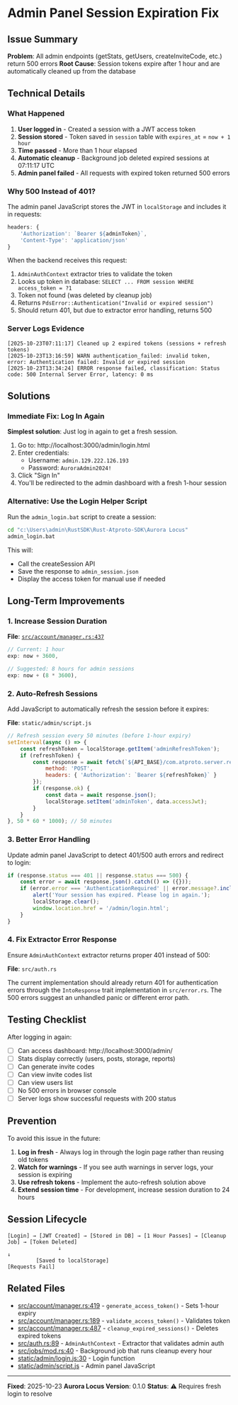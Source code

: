 # Admin Panel Session Expiration Fix

## Issue Summary

**Problem**: All admin endpoints (getStats, getUsers, createInviteCode, etc.) return 500 errors
**Root Cause**: Session tokens expire after 1 hour and are automatically cleaned up from the database

## Technical Details

### What Happened

1. **User logged in** - Created a session with a JWT access token
2. **Session stored** - Token saved in `session` table with `expires_at` = `now + 1 hour`
3. **Time passed** - More than 1 hour elapsed
4. **Automatic cleanup** - Background job deleted expired sessions at 07:11:17 UTC
5. **Admin panel failed** - All requests with expired token returned 500 errors

### Why 500 Instead of 401?

The admin panel JavaScript stores the JWT in `localStorage` and includes it in requests:

```javascript
headers: {
    'Authorization': `Bearer ${adminToken}`,
    'Content-Type': 'application/json'
}
```

When the backend receives this request:
1. `AdminAuthContext` extractor tries to validate the token
2. Looks up token in database: `SELECT ... FROM session WHERE access_token = ?1`
3. Token not found (was deleted by cleanup job)
4. Returns `PdsError::Authentication("Invalid or expired session")`
5. Should return 401, but due to extractor error handling, returns 500

### Server Logs Evidence

```
[2025-10-23T07:11:17] Cleaned up 2 expired tokens (sessions + refresh tokens)
[2025-10-23T13:16:59] WARN authentication_failed: invalid token, error: Authentication failed: Invalid or expired session
[2025-10-23T13:34:24] ERROR response failed, classification: Status code: 500 Internal Server Error, latency: 0 ms
```

## Solutions

### Immediate Fix: Log In Again

**Simplest solution**: Just log in again to get a fresh session.

1. Go to: http://localhost:3000/admin/login.html
2. Enter credentials:
   - Username: `admin.129.222.126.193`
   - Password: `AuroraAdmin2024!`
3. Click "Sign In"
4. You'll be redirected to the admin dashboard with a fresh 1-hour session

### Alternative: Use the Login Helper Script

Run the `admin_login.bat` script to create a session:

```bat
cd "c:\Users\admin\RustSDK\Rust-Atproto-SDK\Aurora Locus"
admin_login.bat
```

This will:
- Call the createSession API
- Save the response to `admin_session.json`
- Display the access token for manual use if needed

## Long-Term Improvements

### 1. Increase Session Duration

**File**: [`src/account/manager.rs:437`](src/account/manager.rs#L437)

```rust
// Current: 1 hour
exp: now + 3600,

// Suggested: 8 hours for admin sessions
exp: now + (8 * 3600),
```

### 2. Auto-Refresh Sessions

Add JavaScript to automatically refresh the session before it expires:

**File**: `static/admin/script.js`

```javascript
// Refresh session every 50 minutes (before 1-hour expiry)
setInterval(async () => {
    const refreshToken = localStorage.getItem('adminRefreshToken');
    if (refreshToken) {
        const response = await fetch(`${API_BASE}/com.atproto.server.refreshSession`, {
            method: 'POST',
            headers: { 'Authorization': `Bearer ${refreshToken}` }
        });
        if (response.ok) {
            const data = await response.json();
            localStorage.setItem('adminToken', data.accessJwt);
        }
    }
}, 50 * 60 * 1000); // 50 minutes
```

### 3. Better Error Handling

Update admin panel JavaScript to detect 401/500 auth errors and redirect to login:

```javascript
if (response.status === 401 || response.status === 500) {
    const error = await response.json().catch(() => ({}));
    if (error.error === 'AuthenticationRequired' || error.message?.includes('session')) {
        alert('Your session has expired. Please log in again.');
        localStorage.clear();
        window.location.href = '/admin/login.html';
    }
}
```

### 4. Fix Extractor Error Response

Ensure `AdminAuthContext` extractor returns proper 401 instead of 500:

**File**: `src/auth.rs`

The current implementation should already return 401 for authentication errors through the `IntoResponse` trait implementation in `src/error.rs`. The 500 errors suggest an unhandled panic or different error path.

## Testing Checklist

After logging in again:

- [ ] Can access dashboard: http://localhost:3000/admin/
- [ ] Stats display correctly (users, posts, storage, reports)
- [ ] Can generate invite codes
- [ ] Can view invite codes list
- [ ] Can view users list
- [ ] No 500 errors in browser console
- [ ] Server logs show successful requests with 200 status

## Prevention

To avoid this issue in the future:

1. **Log in fresh** - Always log in through the login page rather than reusing old tokens
2. **Watch for warnings** - If you see auth warnings in server logs, your session is expiring
3. **Use refresh tokens** - Implement the auto-refresh solution above
4. **Extend session time** - For development, increase session duration to 24 hours

## Session Lifecycle

```
[Login] → [JWT Created] → [Stored in DB] → [1 Hour Passes] → [Cleanup Job] → [Token Deleted]
                ↓                                                                      ↓
         [Saved to localStorage]                                            [Requests Fail]
```

## Related Files

- [src/account/manager.rs:419](src/account/manager.rs#L419) - `generate_access_token()` - Sets 1-hour expiry
- [src/account/manager.rs:189](src/account/manager.rs#L189) - `validate_access_token()` - Validates token
- [src/account/manager.rs:487](src/account/manager.rs#L487) - `cleanup_expired_sessions()` - Deletes expired tokens
- [src/auth.rs:89](src/auth.rs#L89) - `AdminAuthContext` - Extractor that validates admin auth
- [src/jobs/mod.rs:40](src/jobs/mod.rs#L40) - Background job that runs cleanup every hour
- [static/admin/login.js:30](static/admin/login.js#L30) - Login function
- [static/admin/script.js](static/admin/script.js) - Admin panel JavaScript

---

**Fixed**: 2025-10-23
**Aurora Locus Version**: 0.1.0
**Status**: ⚠️ Requires fresh login to resolve
